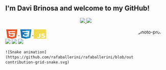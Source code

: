 ## I'm Davi Brinosa and welcome to my GitHub!
<div align="center">
    <a href="https://github.com/DaviBrinhosa">
    <img height="180em" src="https://github-readme-stats.vercel.app/api?username=DaviBrinhosa&show_icons=true&theme=dracula&include_all_commits=true&count_private=true"/>
    <img height="180em" src="https://github-readme-stats.vercel.app/api/top-langs/?username=DaviBrinhosa&layout=compact&langs_count=7&theme=dracula"/>
</div>

<div style="display: inline_block"><br>
    <img align="center" alt="Icon-HTML" height="30" width="40" src="https://raw.githubusercontent.com/devicons/devicon/master/icons/html5/html5-original.svg">
    <img align="center" alt="Icon-CSS" height="30" width="40" src="https://raw.githubusercontent.com/devicons/devicon/master/icons/css3/css3-original.svg">
    <img align="center" alt="Icon-Js" height="30" width="40" src="https://raw.githubusercontent.com/devicons/devicon/master/icons/javascript/javascript-plain.svg">
    <img align="right" alt="photo-profile" height="150" style="border-radius:50px;" src="https://instagram.ffln5-1.fna.fbcdn.net/v/t51.2885-19/249788232_217214437181891_5115409897095200908_n.jpg?stp=dst-jpg_s320x320&_nc_ht=instagram.ffln5-1.fna.fbcdn.net&_nc_cat=111&_nc_ohc=VYhejEd-nzoAX-FpukJ&edm=AOQ1c0wBAAAA&ccb=7-5&oh=00_AT-LoG-1Vp3X0NidvAH7o_3saorUaylxX39wsgqEHyBJ7g&oe=62C94E99&_nc_sid=8fd12b">
</div>
 
<div> 
    <a href="https://www.instagram.com/davibrinhosa/" target="_blank"><img src="https://img.shields.io/badge/-Instagram-%23E4405F?style=for-the-badge&logo=instagram&logoColor=white" target="_blank"></a>
    <a href = "mailto:davibrinhosa@gmail.com"><img src="https://img.shields.io/badge/-Gmail-%23333?style=for-the-badge&logo=gmail&logoColor=white" target="_blank"></a>
    <a href="https://www.linkedin.com/in/davibrinhosa/" target="_blank"><img src="https://img.shields.io/badge/-LinkedIn-%230077B5?style=for-the-badge&logo=linkedin&logoColor=white" target="_blank"></a> 
 
    ![Snake animation](https://github.com/rafaballerini/rafaballerini/blob/output/github-contribution-grid-snake.svg)
</div>
